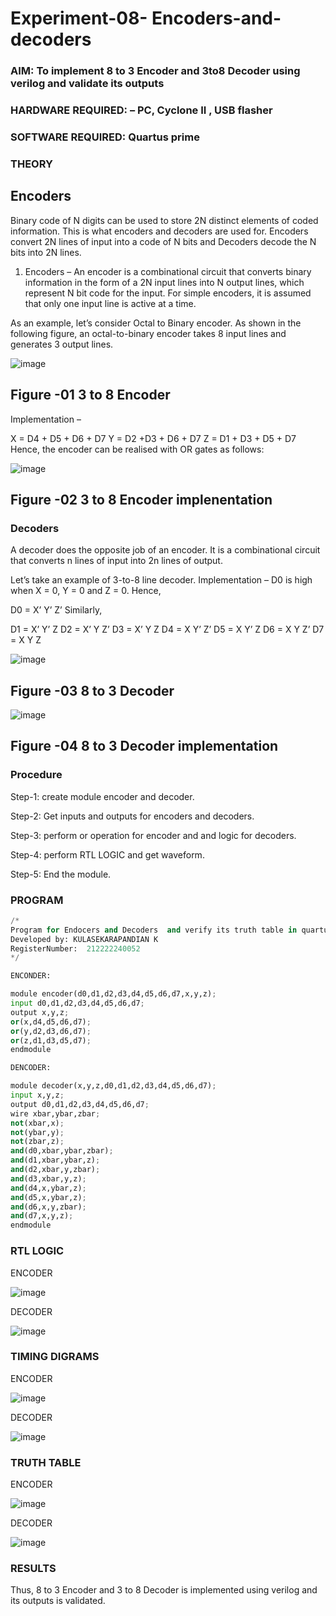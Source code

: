 # Experiment-08- Encoders-and-decoders 
### AIM: To implement 8 to 3 Encoder and  3to8 Decoder using verilog and validate its outputs
### HARDWARE REQUIRED:  – PC, Cyclone II , USB flasher
### SOFTWARE REQUIRED:   Quartus prime
### THEORY 

## Encoders
Binary code of N digits can be used to store 2N distinct elements of coded information. This is what encoders and decoders are used for. Encoders convert 2N lines of input into a code of N bits and Decoders decode the N bits into 2N lines.

1. Encoders –
An encoder is a combinational circuit that converts binary information in the form of a 2N input lines into N output lines, which represent N bit code for the input. For simple encoders, it is assumed that only one input line is active at a time.

As an example, let’s consider Octal to Binary encoder. As shown in the following figure, an octal-to-binary encoder takes 8 input lines and generates 3 output lines.

![image](https://user-images.githubusercontent.com/36288975/171543588-bc0746df-a173-4b35-989e-5fb7d385fe8a.png)
## Figure -01 3 to 8 Encoder 


Implementation –

X = D4 + D5 + D6 + D7
Y = D2 +D3 + D6 + D7
Z = D1 + D3 + D5 + D7 
Hence, the encoder can be realised with OR gates as follows:


![image](https://user-images.githubusercontent.com/36288975/171543740-68403b82-aa93-4c98-9343-f32b14885a2e.png)
## Figure -02 3 to 8 Encoder implenentation 

 ### Decoders 
A decoder does the opposite job of an encoder. It is a combinational circuit that converts n lines of input into 2n lines of output.

Let’s take an example of 3-to-8 line decoder.
Implementation –
D0 is high when X = 0, Y = 0 and Z = 0. Hence,

D0 = X’ Y’ Z’ 
Similarly,

D1 = X’ Y’ Z
D2 = X’ Y Z’
D3 = X’ Y Z
D4 = X Y’ Z’
D5 = X Y’ Z
D6 = X Y Z’
D7 = X Y Z 


![image](https://user-images.githubusercontent.com/36288975/171543978-ee2d0671-2846-40a1-8705-507fd6287a49.png)
## Figure -03 8 to 3 Decoder 



![image](https://user-images.githubusercontent.com/36288975/171543866-5a6eace6-8683-49d7-9c4f-a7cb30ec3035.png)
## Figure -04 8 to 3 Decoder implementation 

### Procedure

Step-1: create module encoder and decoder.

Step-2: Get inputs and outputs for encoders and decoders.

Step-3: perform or operation for encoder and and logic for decoders.

Step-4: perform RTL LOGIC and get waveform.

Step-5: End the module.



### PROGRAM 
```python
/*
Program for Endocers and Decoders  and verify its truth table in quartus using Verilog programming.
Developed by: KULASEKARAPANDIAN K
RegisterNumber:  212222240052
*/

ENCONDER:

module encoder(d0,d1,d2,d3,d4,d5,d6,d7,x,y,z);
input d0,d1,d2,d3,d4,d5,d6,d7;
output x,y,z;
or(x,d4,d5,d6,d7);
or(y,d2,d3,d6,d7);
or(z,d1,d3,d5,d7);
endmodule

DENCODER:

module decoder(x,y,z,d0,d1,d2,d3,d4,d5,d6,d7);
input x,y,z;
output d0,d1,d2,d3,d4,d5,d6,d7;
wire xbar,ybar,zbar;
not(xbar,x);
not(ybar,y);
not(zbar,z);
and(d0,xbar,ybar,zbar);
and(d1,xbar,ybar,z);
and(d2,xbar,y,zbar);
and(d3,xbar,y,z);
and(d4,x,ybar,z);
and(d5,x,ybar,z);
and(d6,x,y,zbar);
and(d7,x,y,z);
endmodule
```




### RTL LOGIC  
ENCODER

![image](https://github.com/KSPandian7/Experiment-08-Encoders-and-decoders-/assets/113496887/5138dd54-ac72-4f25-b8b3-c1ac761fa316)

DECODER

![image](https://github.com/KSPandian7/Experiment-08-Encoders-and-decoders-/assets/113496887/228e5328-97f7-4641-b772-574839b51b1e)









### TIMING DIGRAMS  

ENCODER

![image](https://github.com/KSPandian7/Experiment-08-Encoders-and-decoders-/assets/113496887/cf023f7e-5ad9-46e4-ac18-c00d02ecb272)

DECODER

![image](https://github.com/KSPandian7/Experiment-08-Encoders-and-decoders-/assets/113496887/78ec140d-dd66-4d2d-b8f1-7b94817c99bd)




### TRUTH TABLE 

ENCODER

![image](https://github.com/KSPandian7/Experiment-08-Encoders-and-decoders-/assets/113496887/116da945-61bd-4759-8d58-a1f0e96355ee)

DECODER

![image](https://github.com/KSPandian7/Experiment-08-Encoders-and-decoders-/assets/113496887/f2594c4a-179e-4994-a6c0-af48f40c54d8)





### RESULTS 

Thus, 8 to 3 Encoder and 3 to 8 Decoder is implemented using verilog and its outputs is validated.
